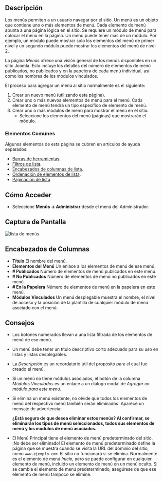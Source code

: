 <!-- Filename: Help4.x:Menus / Display title: Menús -->

## Descripción

Los menús permiten a un usuario navegar por el sitio. Un menú es un objeto
que contiene uno o más elementos de menú. Cada elemento de menú apunta a una
página lógica en el sitio. Se requiere un módulo de menú para colocar el menú en
la página. Un menú puede tener más de un módulo. Por ejemplo, un
módulo puede mostrar solo los elementos del menú de primer nivel y un segundo módulo
puede mostrar los elementos del menú de nivel 2.

La página *Menús* ofrece una visión general de los menús disponibles en un sitio Joomla.
Esto incluye los detalles del número de elementos de menú publicados, no publicados
y en la papelera de cada menú individual, así como los nombres de los módulos
vinculados.

El proceso para agregar un menú al sitio normalmente es el siguiente:

1.  Crear un nuevo menú (utilizando esta página).
2.  Crear uno o más nuevos elementos de menú para el menú. Cada elemento de menú
    tendrá un tipo específico de elemento de menú.
3.  Crear uno o más módulos de menú para mostrar el menú en el sitio.
    - Seleccione los elementos del menú (páginas) que mostrarán el módulo.

### Elementos Comunes

Algunos elementos de esta página se cubren en artículos de ayuda separados:

* [Barras de herramientas](jdocmanual?article=help/common-elements/toolbars).
* [Filtros de lista](jdocmanual?article=help/common-elements/list-filters).
* [Encabezados de columnas de lista](jdocmanual?article=help/common-elements/list-column-headers).
* [Ordenación de elementos de lista](jdocmanual?article=help/common-elements/list-ordering).
* [Paginación de lista](jdocmanual?article=help/common-elements/list-pagination).

## Cómo Acceder

- Seleccione **Menús → Administrar** desde el menú del Administrador.

## Captura de Pantalla

![lista de menús](../../../en/images/menus/menus-list.png)

## Encabezados de Columnas

- **Título** El nombre del menú.
- **Elementos del Menú** Un enlace a los elementos de menú de ese menú.
- **\# Publicados** Número de elementos de menú publicados en este menú.
- **\# No Publicados** Número de elementos de menú no publicados en este menú.
- **\# En la Papelera** Número de elementos de menú en la papelera en este menú.
- **Módulos Vinculados** Un menú desplegable muestra el nombre, el nivel de acceso y la posición
  de la plantilla de cualquier módulo de menú asociado con el menú.

## Consejos

- Los botones numerados llevan a una lista filtrada de los elementos de menú de ese menú.
- Un menú debe tener un título descriptivo corto adecuado para su uso en listas y
  listas desplegables.
- La *Descripción* es un recordatorio útil del propósito para el cual fue creado el menú.
- Si un menú no tiene módulos asociados, el botón de la columna *Módulos Vinculados* es
  un enlace a un diálogo modal de *Agregar un módulo para este menú*.
- Si elimina un menú existente, no olvide que todos los elementos de menú
  del respectivo menú también serán eliminados. Aparece un mensaje de advertencia:

  **¿Está seguro de que desea eliminar estos menús? Al confirmar, se eliminarán los
  tipos de menú seleccionados, todos sus elementos de menú y los módulos de menú asociados.**
- El Menú Principal tiene el elemento de menú predeterminado del sitio. ¡No debe ser
  eliminado! El elemento de menú predeterminado define la página que se muestra cuando
  se visita la URL del dominio del sitio, como `www.ejemplo.com`. El sitio no funcionará
  si se elimina. Normalmente es el elemento de menú *Inicio*, pero se puede configurar
  en cualquier elemento de menú, incluido un elemento de menú en un menú oculto. Si se cambia
  el elemento de menú predeterminado, asegúrese de que ese elemento de menú tampoco se elimine.
